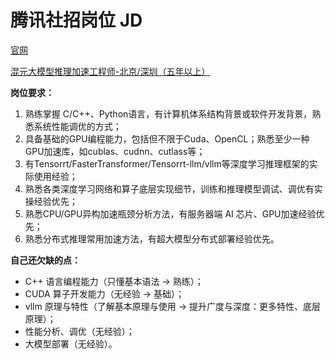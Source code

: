 # 腾讯社招岗位 JD

[官网](https://careers.tencent.com/jobopportunity.html)

[混元大模型推理加速工程师-北京/深圳（五年以上）](https://careers.tencent.com/jobdesc.html?postId=1790978781683392512)

**岗位要求：**

1. 熟练掌握 C/C++、Python语言，有计算机体系结构背景或软件开发背景，熟悉系统性能调优的方式；
2. 具备基础的GPU编程能力，包括但不限于Cuda、OpenCL；熟悉至少一种GPU加速库，如cublas、cudnn、cutlass等；
3. 有Tensorrt/FasterTransformer/Tensorrt-llm/vllm等深度学习推理框架的实际使用经验；
4. 熟悉各类深度学习网络和算子底层实现细节，训练和推理模型调试、调优有实操经验优先；
5. 熟悉CPU/GPU异构加速瓶颈分析方法，有服务器端 AI 芯片、GPU加速经验优先；
6. 熟悉分布式推理常用加速方法，有超大模型分布式部署经验优先。

**自己还欠缺的点：**

- C++ 语言编程能力（只懂基本语法 -> 熟练）；
- CUDA 算子开发能力（无经验 -> 基础）；
- vllm 原理与特性（了解基本原理与使用 -> 提升广度与深度：更多特性、底层原理）；
- 性能分析、调优（无经验）；
- 大模型部署（无经验）。
